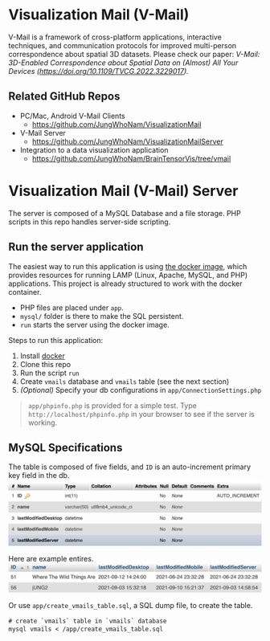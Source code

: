 # Visualization Mail (V-Mail)
V-Mail is  a framework of cross-platform applications, interactive techniques, and communication protocols for improved multi-person correspondence about spatial 3D datasets. Please check our paper: <em>V-Mail: 3D-Enabled Correspondence about Spatial Data on (Almost) All Your Devices  (https://doi.org/10.1109/TVCG.2022.3229017).</em>

## Related GitHub Repos
* PC/Mac, Android V-Mail Clients
    * https://github.com/JungWhoNam/VisualizationMail
* V-Mail Server
    * https://github.com/JungWhoNam/VisualizationMailServer
* Integration to a data visualization application
    * https://github.com/JungWhoNam/BrainTensorVis/tree/vmail

# Visualization Mail (V-Mail) Server
The server is composed of a MySQL Database and a file storage. PHP scripts in this repo handles server-side scripting. 

## Run the server application
The easiest way to run this application is using [the docker image](https://github.com/mattrayner/docker-lamp), which provides resources for running LAMP (Linux, Apache, MySQL, and PHP) applications. This project is already structured to work with the docker container.
* PHP files are placed under `app`.
* `mysql/` folder is there to make the SQL persistent.
* `run` starts the server using the docker image.

Steps to run this application:
1. Install [docker](https://www.docker.com/get-started/)
2. Clone this repo
3. Run the script `run`
4. Create `vmails` database and `vmails` table (see the next section)
5. *(Optional)* Specify your db configurations in `app/ConnectionSettings.php`

> `app/phpinfo.php` is provided for a simple test. Type `http://localhost/phpinfo.php` in your browser to see if the server is working.

## MySQL Specifications
The table is composed of five fields, and `ID` is an auto-increment primary key field in the db.
![Alt text](images/db_structure.png)

Here are example entires.
![Alt text](images/db_entries.png)

Or use ``app/create_vmails_table.sql``, a SQL dump file, to create the table.

```
# create `vmails` table in `vmails` database
mysql vmails < /app/create_vmails_table.sql
```